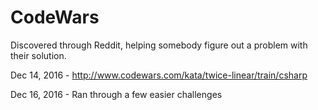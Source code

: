 # CodeWars

Discovered through Reddit, helping somebody figure out a problem with their solution.

Dec 14, 2016 - http://www.codewars.com/kata/twice-linear/train/csharp

Dec 16, 2016 - Ran through a few easier challenges
